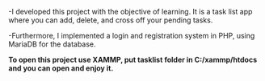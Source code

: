 -I developed this project with the objective of learning. It is a task list app where you can add, delete, and cross off your pending tasks. 

-Furthermore, I implemented a login and registration system in PHP, using MariaDB for the database.

**To open this project use XAMMP, put tasklist folder in C:/xammp/htdocs and you can open and enjoy it.**
